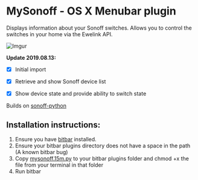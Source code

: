
# MySonoff - OS X Menubar plugin

Displays information about your Sonoff switches. Allows you to control the switches in your home via the Ewelink API.

![Imgur](https://i.imgur.com/e01uIu6.png)

**Update 2019.08.13:**
- [X] Initial import 
- [X] Retrieve and show Sonoff device list 
- [X] Show device state and provide ability to switch state


Builds on [sonoff-python](https://pypi.org/project/sonoff-python/)

## Installation instructions: 

1. Ensure you have [bitbar](https://github.com/matryer/bitbar/releases/latest) installed.
2. Ensure your bitbar plugins directory does not have a space in the path (A known bitbar bug)
3. Copy [mysonoff.15m.py](mysonoff.15m.py) to your bitbar plugins folder and chmod +x the file from your terminal in that folder
4. Run bitbar
